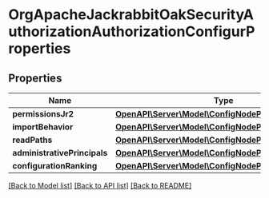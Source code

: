 # OrgApacheJackrabbitOakSecurityAuthorizationAuthorizationConfigurProperties

## Properties
Name | Type | Description | Notes
------------ | ------------- | ------------- | -------------
**permissionsJr2** | [**OpenAPI\Server\Model\ConfigNodePropertyDropDown**](ConfigNodePropertyDropDown.md) |  | [optional] 
**importBehavior** | [**OpenAPI\Server\Model\ConfigNodePropertyDropDown**](ConfigNodePropertyDropDown.md) |  | [optional] 
**readPaths** | [**OpenAPI\Server\Model\ConfigNodePropertyArray**](ConfigNodePropertyArray.md) |  | [optional] 
**administrativePrincipals** | [**OpenAPI\Server\Model\ConfigNodePropertyArray**](ConfigNodePropertyArray.md) |  | [optional] 
**configurationRanking** | [**OpenAPI\Server\Model\ConfigNodePropertyInteger**](ConfigNodePropertyInteger.md) |  | [optional] 

[[Back to Model list]](../README.md#documentation-for-models) [[Back to API list]](../README.md#documentation-for-api-endpoints) [[Back to README]](../README.md)


